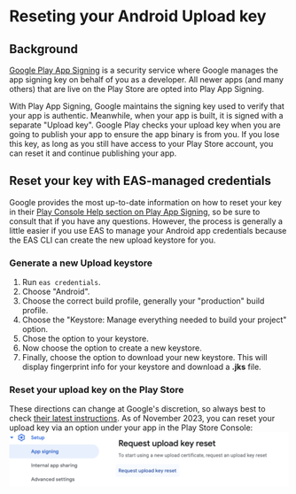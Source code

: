 # Reseting your Android Upload key
## Background
[Google Play App Signing](https://support.google.com/googleplay/android-developer/answer/9842756?hl=en) is a security service where Google manages the app signing key on behalf of you as a developer.  All newer apps (and many others) that are live on the Play Store are opted into Play App Signing. 

With Play App Signing, Google maintains the signing key used to verify that your app is authentic. Meanwhile, when your app is built, it is signed with a separate "Upload key". Google Play checks your upload key when you are going to publish your app to ensure the app binary is from you. If you lose this key, as long as you still have access to your Play Store account, you can reset it and continue publishing your app.

## Reset your key with EAS-managed credentials
Google provides the most up-to-date information on how to reset your key in their [Play Console Help section on Play App Signing](https://support.google.com/googleplay/android-developer/answer/9842756?visit_id=637973748658459850-3395295471&rd=1#reset), so be sure to consult that if you have any questions. However, the process is generally a little easier if you use EAS to manage your Android app credentials because the EAS CLI can create the new upload keystore for you.

### Generate a new Upload keystore
1. Run `eas credentials`.
2. Choose "Android".
3. Choose the correct build profile, generally your "production" build profile.
4. Choose the "Keystore: Manage everything needed to build your project" option.
5. Chose the option to your keystore.
6. Now choose the option to create a new keystore.
7. Finally, choose the option to download your new keystore. This will display fingerprint info for your keystore and download a **.jks** file.

### Reset your upload key on the Play Store
These directions can change at Google's discretion, so always best to check [their latest instructions](https://support.google.com/googleplay/android-developer/answer/9842756?visit_id=637973748658459850-3395295471&rd=1#reset). As of November 2023, you can reset your upload key via an option under your app in the Play Store Console:
[<img src="./assets/android-reset-keystore/playstore-console-reset-key.png" width="800" />](./assets/android-reset-keystore/playstore-console-reset-key.png)